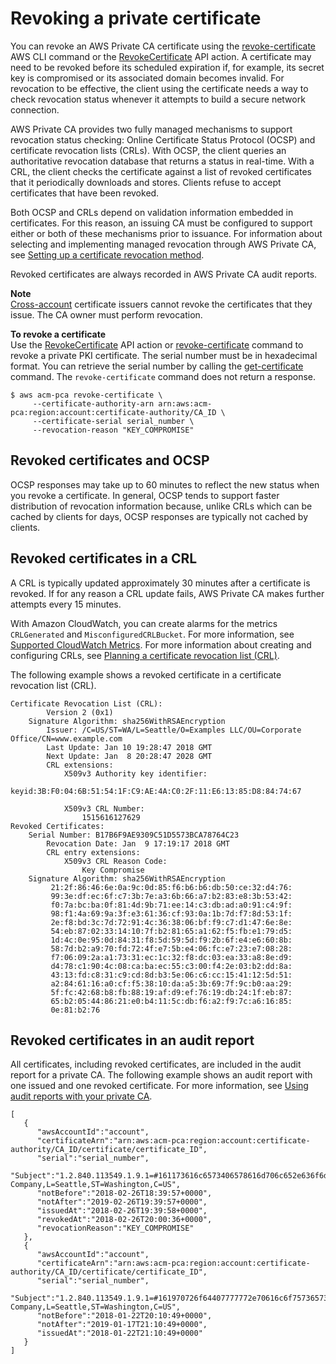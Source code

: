 # Revoking a private certificate<a name="PcaRevokeCert"></a>

You can revoke an AWS Private CA certificate using the [revoke\-certificate](https://docs.aws.amazon.com/cli/latest/reference/acm-pca/revoke-certificate.html) AWS CLI command or the [RevokeCertificate](https://docs.aws.amazon.com/privateca/latest/APIReference/API_RevokeCertificate.html) API action\. A certificate may need to be revoked before its scheduled expiration if, for example, its secret key is compromised or its associated domain becomes invalid\. For revocation to be effective, the client using the certificate needs a way to check revocation status whenever it attempts to build a secure network connection\.

AWS Private CA provides two fully managed mechanisms to support revocation status checking: Online Certificate Status Protocol \(OCSP\) and certificate revocation lists \(CRLs\)\. With OCSP, the client queries an authoritative revocation database that returns a status in real\-time\. With a CRL, the client checks the certificate against a list of revoked certificates that it periodically downloads and stores\. Clients refuse to accept certificates that have been revoked\. 

Both OCSP and CRLs depend on validation information embedded in certificates\. For this reason, an issuing CA must be configured to support either or both of these mechanisms prior to issuance\. For information about selecting and implementing managed revocation through AWS Private CA, see [Setting up a certificate revocation method](revocation-setup.md)\.

Revoked certificates are always recorded in AWS Private CA audit reports\. 

**Note**  
[Cross\-account](pca-resource-sharing.md) certificate issuers cannot revoke the certificates that they issue\. The CA owner must perform revocation\. 

**To revoke a certificate**  
Use the [RevokeCertificate](https://docs.aws.amazon.com/privateca/latest/APIReference/API_RevokeCertificate.html) API action or [revoke\-certificate](https://docs.aws.amazon.com/cli/latest/reference/acm-pca/revoke-certificate.html) command to revoke a private PKI certificate\. The serial number must be in hexadecimal format\. You can retrieve the serial number by calling the [get\-certificate](https://docs.aws.amazon.com/cli/latest/reference/acm-pca/get-certificate.html) command\. The `revoke-certificate` command does not return a response\. 

```
$ aws acm-pca revoke-certificate \
     --certificate-authority-arn arn:aws:acm-pca:region:account:certificate-authority/CA_ID \ 
     --certificate-serial serial_number \ 
     --revocation-reason "KEY_COMPROMISE"
```

## Revoked certificates and OCSP<a name="PcaRevokeOcsp"></a>

OCSP responses may take up to 60 minutes to reflect the new status when you revoke a certificate\. In general, OCSP tends to support faster distribution of revocation information because, unlike CRLs which can be cached by clients for days, OCSP responses are typically not cached by clients\.

## Revoked certificates in a CRL<a name="PcaRevokeCrl"></a>

A CRL is typically updated approximately 30 minutes after a certificate is revoked\. If for any reason a CRL update fails, AWS Private CA makes further attempts every 15 minutes\.

With Amazon CloudWatch, you can create alarms for the metrics `CRLGenerated` and `MisconfiguredCRLBucket`\. For more information, see [Supported CloudWatch Metrics](https://docs.aws.amazon.com/privateca/latest/userguide/PcaCloudWatch.html)\. For more information about creating and configuring CRLs, see [Planning a certificate revocation list \(CRL\)](crl-planning.md)\. 

The following example shows a revoked certificate in a certificate revocation list \(CRL\)\.

```
Certificate Revocation List (CRL):
        Version 2 (0x1)
    Signature Algorithm: sha256WithRSAEncryption
        Issuer: /C=US/ST=WA/L=Seattle/O=Examples LLC/OU=Corporate Office/CN=www.example.com
        Last Update: Jan 10 19:28:47 2018 GMT
        Next Update: Jan  8 20:28:47 2028 GMT
        CRL extensions:
            X509v3 Authority key identifier:
                keyid:3B:F0:04:6B:51:54:1F:C9:AE:4A:C0:2F:11:E6:13:85:D8:84:74:67

            X509v3 CRL Number:
                1515616127629
Revoked Certificates:
    Serial Number: B17B6F9AE9309C51D5573BCA78764C23
        Revocation Date: Jan  9 17:19:17 2018 GMT
        CRL entry extensions:
            X509v3 CRL Reason Code:
                Key Compromise
    Signature Algorithm: sha256WithRSAEncryption
         21:2f:86:46:6e:0a:9c:0d:85:f6:b6:b6:db:50:ce:32:d4:76:
         99:3e:df:ec:6f:c7:3b:7e:a3:6b:66:a7:b2:83:e8:3b:53:42:
         f0:7a:bc:ba:0f:81:4d:9b:71:ee:14:c3:db:ad:a0:91:c4:9f:
         98:f1:4a:69:9a:3f:e3:61:36:cf:93:0a:1b:7d:f7:8d:53:1f:
         2e:f8:bd:3c:7d:72:91:4c:36:38:06:bf:f9:c7:d1:47:6e:8e:
         54:eb:87:02:33:14:10:7f:b2:81:65:a1:62:f5:fb:e1:79:d5:
         1d:4c:0e:95:0d:84:31:f8:5d:59:5d:f9:2b:6f:e4:e6:60:8b:
         58:7d:b2:a9:70:fd:72:4f:e7:5b:e4:06:fc:e7:23:e7:08:28:
         f7:06:09:2a:a1:73:31:ec:1c:32:f8:dc:03:ea:33:a8:8e:d9:
         d4:78:c1:90:4c:08:ca:ba:ec:55:c3:00:f4:2e:03:b2:dd:8a:
         43:13:fd:c8:31:c9:cd:8d:b3:5e:06:c6:cc:15:41:12:5d:51:
         a2:84:61:16:a0:cf:f5:38:10:da:a5:3b:69:7f:9c:b0:aa:29:
         5f:fc:42:68:b8:fb:88:19:af:d9:ef:76:19:db:24:1f:eb:87:
         65:b2:05:44:86:21:e0:b4:11:5c:db:f6:a2:f9:7c:a6:16:85:
         0e:81:b2:76
```

## Revoked certificates in an audit report<a name="PcaRevokeAuditReport"></a>

All certificates, including revoked certificates, are included in the audit report for a private CA\. The following example shows an audit report with one issued and one revoked certificate\. For more information, see [Using audit reports with your private CA](PcaAuditReport.md)\. 

```
[
   {
      "awsAccountId":"account",
      "certificateArn":"arn:aws:acm-pca:region:account:certificate-authority/CA_ID/certificate/certificate_ID",
      "serial":"serial_number",
      "Subject":"1.2.840.113549.1.9.1=#161173616c6573406578616d706c652e636f6d,CN=www.example1.com,OU=Sales,O=Example Company,L=Seattle,ST=Washington,C=US",
      "notBefore":"2018-02-26T18:39:57+0000",
      "notAfter":"2019-02-26T19:39:57+0000",
      "issuedAt":"2018-02-26T19:39:58+0000",
      "revokedAt":"2018-02-26T20:00:36+0000",
      "revocationReason":"KEY_COMPROMISE"
   },
   {
      "awsAccountId":"account",
      "certificateArn":"arn:aws:acm-pca:region:account:certificate-authority/CA_ID/certificate/certificate_ID",
      "serial":"serial_number",
      "Subject":"1.2.840.113549.1.9.1=#161970726f64407777772e70616c6f75736573616c65732e636f6d,CN=www.example3.com.com,OU=Sales,O=Example Company,L=Seattle,ST=Washington,C=US",
      "notBefore":"2018-01-22T20:10:49+0000",
      "notAfter":"2019-01-17T21:10:49+0000",
      "issuedAt":"2018-01-22T21:10:49+0000"
   }
]
```